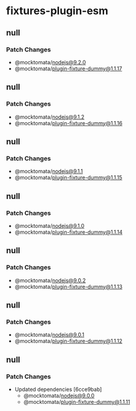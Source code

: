 # fixtures-plugin-esm

## null

### Patch Changes

- @mocktomata/nodejs@9.2.0
- @mocktomata/plugin-fixture-dummy@1.1.17

## null

### Patch Changes

- @mocktomata/nodejs@9.1.2
- @mocktomata/plugin-fixture-dummy@1.1.16

## null

### Patch Changes

- @mocktomata/nodejs@9.1.1
- @mocktomata/plugin-fixture-dummy@1.1.15

## null

### Patch Changes

- @mocktomata/nodejs@9.1.0
- @mocktomata/plugin-fixture-dummy@1.1.14

## null

### Patch Changes

- @mocktomata/nodejs@9.0.2
- @mocktomata/plugin-fixture-dummy@1.1.13

## null

### Patch Changes

- @mocktomata/nodejs@9.0.1
- @mocktomata/plugin-fixture-dummy@1.1.12

## null

### Patch Changes

- Updated dependencies [6cce9bab]
  - @mocktomata/nodejs@9.0.0
  - @mocktomata/plugin-fixture-dummy@1.1.11
